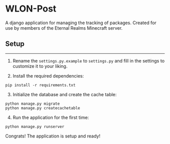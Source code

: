 # WLON-Post  
A django application for managing the tracking of packages. Created for use by members of the Eternal Realms Minecraft server.

## Setup

---
1) Rename the `settings.py.example` to `settings.py` and fill in the settings to customize it to your liking.

2) Install the required dependencies:
```commandline
pip install -r requirements.txt
```

3) Initialize the database and create the cache table:
```commandline
python manage.py migrate
python manage.py createcachetable
```
4) Run the application for the first time:
```commandline
python manage.py runserver
```
Congrats! The application is setup and ready!
